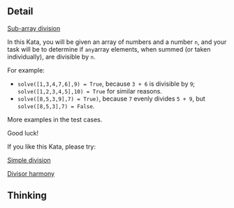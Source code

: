 ## Detail

[Sub-array division](https://www.codewars.com/kata/59eb64cba954273cd4000099)

In this Kata, you will be given an array of numbers and a number `n`, and your task will be to determine if `any`array elements, when summed (or taken individually), are divisible by `n`. 

For example:

-   `solve([1,3,4,7,6],9) = True`, because `3 + 6` is divisible by `9`;  `solve([1,2,3,4,5],10) = True` for similar reasons.
-   `solve([8,5,3,9],7) = True)`, because `7` evenly divides `5 + 9`, but `solve([8,5,3],7) = False`.

More examples in the test cases.

Good luck!

If you like this Kata, please try:

[Simple division](https://www.codewars.com/kata/59ec2d112332430ce9000005)

[Divisor harmony](https://www.codewars.com/kata/59bf97cd4f98a8b1cd00007e)

## Thinking

